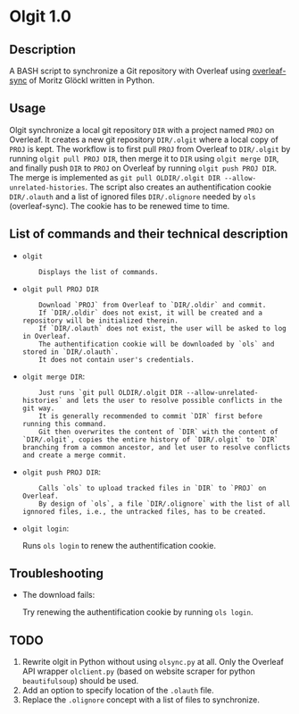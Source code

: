 # Olgit 1.0

## Description

A BASH script to synchronize a Git repository with Overleaf using [overleaf-sync](https://github.com/moritzgloeckl/overleaf-sync) of Moritz Glöckl written in Python.

## Usage

Olgit synchronize a local git repository `DIR` with a project named `PROJ` on Overleaf.
It creates a new git repository `DIR/.olgit` where a local copy of `PROJ` is kept.
The workflow is to first pull `PROJ` from Overleaf to `DIR/.olgit` by running `olgit pull PROJ DIR`, then merge it to `DIR` using `olgit merge DIR`, and finally push `DIR` to `PROJ` on Overleaf by running `olgit push PROJ DIR`.
The merge is implemented as `git pull OLDIR/.olgit DIR --allow-unrelated-histories`.
The script also creates an authentification cookie `DIR/.olauth` and a list of ignored files `DIR/.olignore` needed by `ols` (overleaf-sync).
The cookie has to be renewed time to time.

## List of commands and their technical description

* `olgit`
   
          Displays the list of commands.
* `olgit pull PROJ DIR`

          Download `PROJ` from Overleaf to `DIR/.oldir` and commit.
          If `DIR/.oldir` does not exist, it will be created and a repository will be initialized therein.
          If `DIR/.olauth` does not exist, the user will be asked to log in Overleaf.
          The authentification cookie will be downloaded by `ols` and stored in `DIR/.olauth`.
          It does not contain user's credentials.
* `olgit merge DIR`:
          
          Just runs `git pull OLDIR/.olgit DIR --allow-unrelated-histories` and lets the user to resolve possible conflicts in the git way.
          It is generally recommended to commit `DIR` first before running this command.
          Git then overwrites the content of `DIR` with the content of `DIR/.olgit`, copies the entire history of `DIR/.olgit` to `DIR` branching from a common ancestor, and let user to resolve conflicts and create a merge commit.
* `olgit push PROJ DIR`:

          Calls `ols` to upload tracked files in `DIR` to `PROJ` on Overleaf.
          By design of `ols`, a file `DIR/.olignore` with the list of all ignnored files, i.e., the untracked files, has to be created.

* `olgit login`:
	
	Runs `ols login` to renew the authentification cookie.          

## Troubleshooting

* The download fails:
	
	Try renewing the authentification cookie by running `ols login`.

## TODO

1. Rewrite olgit in Python without using `olsync.py` at all.
   Only the Overleaf API wrapper `olclient.py` (based on website scraper for python `beautifulsoup`) should be used.
2. Add an option to specify location of the `.olauth` file.
3. Replace the `.olignore` concept with a list of files to synchronize. 
